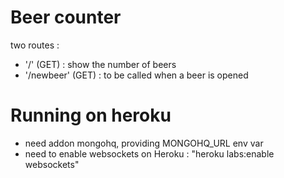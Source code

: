# Beer counter

two routes :
 - '/' (GET) : show the number of beers
 - '/newbeer' (GET) : to be called when a beer is opened

# Running on heroku
 - need addon mongohq, providing MONGOHQ_URL env var
 - need to enable websockets on Heroku : "heroku labs:enable websockets"
